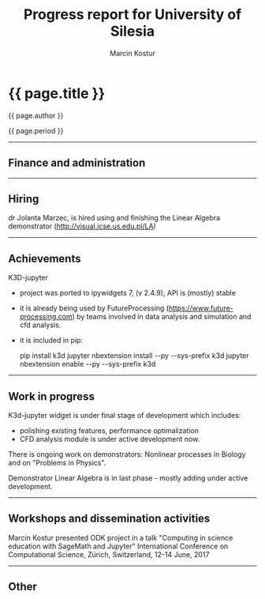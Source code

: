 ﻿---
layout: page
title: "Progress report for University of Silesia"
theme: white
transition: none
author: Marcin Kostur
period: Reporting period from March 2017 to June 2018
---

# {{ page.title }}

{{ page.author }}


{{ page.period }}

---

## Finance and administration



---
## Hiring

dr Jolanta Marzec, is hired using and finishing the Linear Algebra demonstrator (http://visual.icse.us.edu.pl/LA)

---
## Achievements

K3D-jupyter 
 - project was ported to ipywidgets 7, (v 2.4.9), API is (mostly) stable
 - it is already being used by FutureProcessing (https://www.future-processing.com) by teams involved in data analysis and simulation and cfd analysis.
 - it is included in pip: 
 	
	pip install k3d
	jupyter nbextension install --py --sys-prefix k3d
	jupyter nbextension enable --py --sys-prefix k3d



---
## Work in progress

K3d-jupyter widget is under final stage of development which includes:

 - polishing existing features, performance optimalization
 - CFD analysis module is under active development now.

There is ongoing work on demonstrators: Nonlinear processes in Biology and on "Problems in Physics".

Demonstrator Linear Algebra is in last phase - mostly adding under active development.

---
## Workshops and dissemination activities

Marcin Kostur presented ODK project in a talk "Computing in science education with SageMath and Jupyter" 
International Conference on Computational Science, Zürich, Switzerland,    12-14 June, 2017



---
## Other



